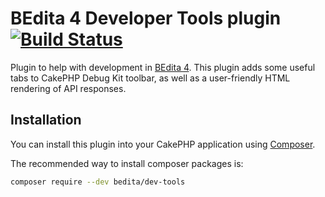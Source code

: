 # BEdita 4 Developer Tools plugin [![Build Status](https://travis-ci.org/bedita/dev-tools.svg)](https://travis-ci.org/bedita/dev-tools)

Plugin to help with development in [BEdita 4](http://www.bedita.com).
This plugin adds some useful tabs to CakePHP Debug Kit toolbar, as well as a user-friendly
HTML rendering of API responses.

## Installation

You can install this plugin into your CakePHP application using [Composer](http://getcomposer.org).

The recommended way to install composer packages is:

```bash
composer require --dev bedita/dev-tools
```
